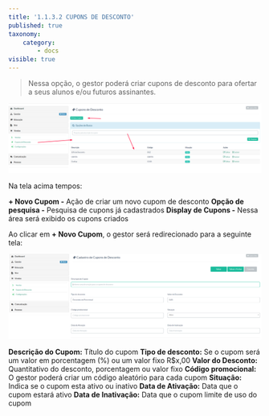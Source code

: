 ```yaml
---
title: '1.1.3.2 CUPONS DE DESCONTO'
published: true
taxonomy:
    category:
        - docs
visible: true
---
```


> Nessa opção, o gestor poderá criar cupons de desconto para ofertar a seus alunos e/ou futuros assinantes.

![Imagem Cupom](cupons.png)

Na tela acima tempos:

**+ Novo Cupom -** Ação de criar um novo cupom de desconto
**Opção de pesquisa -** Pesquisa de cupons já cadastrados
**Display de Cupons -** Nessa área será exibido os cupons criados

Ao clicar em **+ Novo Cupom**, o gestor será redirecionado para a seguinte tela:

![Novo Cupom](novo-cupom.png)

**Descrição do Cupom:** Título do cupom
**Tipo de desconto:** Se o cupom será um valor em porcentagem (%) ou um valor fixo R$x,00
**Valor do Desconto:** Quantitativo do desconto, porcentagem ou valor fixo
**Código promocional:** O gestor poderá criar um código aleatório para cada cupom
**Situação:** Indica se o cupom esta ativo ou inativo
**Data de Ativação:** Data que o cupom estará ativo
**Data de Inativação:** Data que o cupom limite de uso do cupom